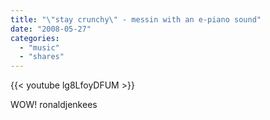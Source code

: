 ```yaml
---
title: "\"stay crunchy\" - messin with an e-piano sound"
date: "2008-05-27"
categories:
  - "music"
  - "shares"
---
```


{{< youtube lg8LfoyDFUM >}}

WOW! ronaldjenkees
